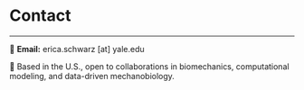 # Contact

---

📧 **Email:** erica.schwarz [at] yale.edu

📍 Based in the U.S., open to collaborations in biomechanics, computational modeling, and data-driven mechanobiology.
